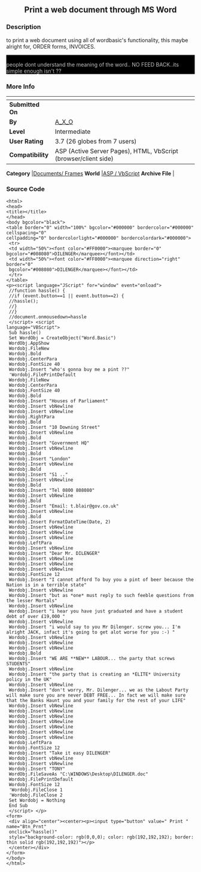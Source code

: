 ﻿<div align="center">

## Print a web document through MS Word


</div>

### Description

to print a web document using all of wordbasic's functionality, this maybe alright for, ORDER forms, INVOICES.<div style="BACKGROUND-COLOR: black"><font color="Silver"><BR>people dont understand the meaning of the word.. NO FEED BACK..its simple enough isn't ??</font>

</style></div>
 
### More Info
 


<span>             |<span>
---                |---
**Submitted On**   |
**By**             |[A\_X\_O](https://github.com/Planet-Source-Code/PSCIndex/blob/master/ByAuthor/a-x-o.md)
**Level**          |Intermediate
**User Rating**    |3.7 (26 globes from 7 users)
**Compatibility**  |ASP \(Active Server Pages\), HTML, VbScript \(browser/client side\)

**Category**       |[Documents/ Frames](https://github.com/Planet-Source-Code/PSCIndex/blob/master/ByCategory/documents-frames__4-27.md)
**World**          |[ASP / VbScript](https://github.com/Planet-Source-Code/PSCIndex/blob/master/ByWorld/asp-vbscript.md)
**Archive File**   |[](https://github.com/Planet-Source-Code/a-x-o-print-a-web-document-through-ms-word__4-7775/archive/master.zip)





### Source Code

```
<html>
<head>
<title></title>
</head>
<body bgcolor="black">
<table border="0" width="100%" bgcolor="#000000" bordercolor="#000000" cellspacing="0"
cellpadding="0" bordercolorlight="#000000" bordercolordark="#000000">
 <tr>
 <td width="50%"><font color="#FF0000"><marquee border="0" bgcolor="#008080">DILENGER</marquee></font></td>
 <td width="50%"><font color="#FF0000"><marquee direction="right" border="0"
 bgcolor="#008080">DILENGER</marquee></font></td>
 </tr>
</table>
<p><script language="JScript" for="window" event="onload">
 //function hassle() {
 //if (event.button==1 || event.button==2) {
 //hassle();
 //}
 //}
 //document.onmousedown=hassle
 </script> <script
language="VBScript">
 Sub hassle()
 Set WordObj = CreateObject("Word.Basic")
 WordObj.AppShow
 Wordobj.FileNew
 Wordobj.Bold
 Wordobj.CenterPara
 Wordobj.FontSize 40
 Wordobj.Insert "who's gonna buy me a pint ??"
 'Wordobj.FilePrintDefault
 Wordobj.FileNew
 Wordobj.CenterPara
 Wordobj.FontSize 40
 Wordobj.Bold
 Wordobj.Insert "Houses of Parliament"
 Wordobj.Insert vbNewline
 Wordobj.Insert vbNewline
 Wordobj.RightPara
 Wordobj.Bold
 Wordobj.Insert "10 Downing Street"
 Wordobj.Insert vbNewline
 Wordobj.Bold
 Wordobj.Insert "Government HQ"
 Wordobj.Insert vbNewline
 Wordobj.Bold
 Wordobj.Insert "London"
 Wordobj.Insert vbNewline
 Wordobj.Bold
 Wordobj.Insert "S1 .."
 Wordobj.Insert vbNewline
 Wordobj.Bold
 Wordobj.Insert "Tel 0800 808080"
 Wordobj.Insert vbNewline
 Wordobj.Bold
 Wordobj.Insert "Email: t.blair@gov.co.uk"
 Wordobj.Insert vbNewline
 Wordobj.Bold
 Wordobj.Insert FormatDateTime(Date, 2)
 Wordobj.Insert vbNewline
 Wordobj.Insert vbNewline
 Wordobj.Insert vbNewline
 Wordobj.LeftPara
 Wordobj.Insert vbNewline
 Wordobj.Insert "Dear Mr. DILENGER"
 Wordobj.Insert vbNewline
 Wordobj.Insert vbNewline
 Wordobj.Insert vbNewline
 Wordobj.FontSize 12
 Wordobj.Insert "I cannot afford To buy you a pint of beer because the Nation is in a terrible state"
 Wordobj.Insert vbNewline
 Wordobj.Insert "but as *one* must reply to such feeble questions from the lesser Mortals"
 Wordobj.Insert vbNewline
 Wordobj.Insert "i hear you have just graduated and have a student debt of over £19,000 "
 Wordobj.Insert vbNewline
 Wordobj.Insert "i would say to you Mr Dilenger. screw you... I'm alright JACK, infact it's going to get alot worse for you :-) "
 Wordobj.Insert vbNewline
 Wordobj.Insert vbNewline
 Wordobj.Insert vbNewline
 Wordobj.Bold
 Wordobj.Insert "WE ARE **NEW** LABOUR... the party that screws STUDENTS"
 Wordobj.Insert vbNewline
 Wordobj.Insert "the party that is creating an *ELITE* University policy in the UK"
 Wordobj.Insert vbNewline
 Wordobj.Insert "don't worry, Mr. Dilenger... we as the Labout Party will make sure you are never DEBT FREE... In fact we will make sure that the Banks Haunt you and your family for the rest of your LIFE"
 Wordobj.Insert vbNewline
 Wordobj.Insert vbNewline
 Wordobj.Insert vbNewline
 Wordobj.Insert vbNewline
 Wordobj.Insert vbNewline
 Wordobj.Insert vbNewline
 Wordobj.Insert vbNewline
 Wordobj.LeftPara
 Wordobj.FontSize 12
 Wordobj.Insert "Take it easy DILENGER"
 Wordobj.Insert vbNewline
 Wordobj.Insert vbNewline
 Wordobj.Insert "TONY"
 WordObj.FileSaveAs "C:\WINDOWS\Desktop\DILENGER.doc"
 Wordobj.FilePrintDefault
 Wordobj.FontSize 12
 'Wordobj.FileClose 1
 'Wordobj.FileClose 2
 Set Wordobj = Nothing
 End Sub
 </script> </p>
<form>
 <div align="center"><center><p><input type="button" value=" Print " name="Btn_Prnt"
 onclick="hassle()"
 style="background-color: rgb(0,0,0); color: rgb(192,192,192); border: thin solid rgb(192,192,192)"></p>
 </center></div>
</form>
</body>
</html>
```

